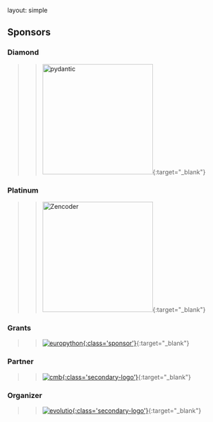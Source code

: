 layout: simple

## Sponsors

<div markdown="1" class="col-12 flex-sponsors-organizer pt-5">


### Diamond

<!-- > > [![pydantic](/static/images/sponsors/pydantic.png){:class='sponsor'}](https://pydantic.dev/){:target="\_blank"} -->
> > [<img src="/static/images/sponsors/pydantic.png" alt="pydantic" width="250">](https://pydantic.dev/){:target="_blank"}


### Platinum 

<!-- > > [![pydantic](/static/images/sponsors/pydantic.png){:class='sponsor'}](https://pydantic.dev/){:target="\_blank"} -->
> > [<img src="/static/images/sponsors/zencoder.svg" alt="Zencoder" width="250">](https://zencoder.ai/){:target="_blank"}


### Grants

> > [![europython](/static/images/sponsors/eps.png){:class='sponsor'}](https://www.europython-society.org/){:target="_blank"}

[//]: # (> > [![djangosoftwarefoundation]&#40;/static/images/sponsors/dsf.png&#41;{:class='sponsor'}]&#40;https://www.djangoproject.com/&#41;{:target="_blank"})

[//]: # (> > [![cmb]&#40;/static/images/logo/cmb-w.png&#41;{:class='secondary-logo'}]&#40;https://www.cm-braga.pt/pt&#41;{:target="_blank"})


</div>

<div markdown="1" class="col-12 flex-sponsors-organizer pt-2">

### Partner

[//]: # (> > [![europython]&#40;/static/images/sponsors/eps.png&#41;{:class='sponsor'}]&#40;https://www.europython-society.org/&#41;{:target="_blank"})

[//]: # (> > [![djangosoftwarefoundation]&#40;/static/images/sponsors/dsf.png&#41;{:class='sponsor'}]&#40;https://www.djangoproject.com/&#41;{:target="_blank"})

[//]: # (> > [![pythonsoftwarefoundation]&#40;/static/images/sponsors/psf.png&#41;{:class='sponsor'}]&#40;https://www.python.org/psf-landing/&#41;{:target="_blank"})

> > [![cmb](/static/images/logo/cmb-w.png){:class='secondary-logo'}](https://www.cm-braga.pt/pt){:target="_blank"}


</div>

<div markdown="1" class="col-12 flex-sponsors-organizer pt-2">

### Organizer

> > [![evolutio](/static/images/sponsors/evolutio.png){:class='secondary-logo'}](https://evolutio.pt/){:target="_blank"}

</div>
